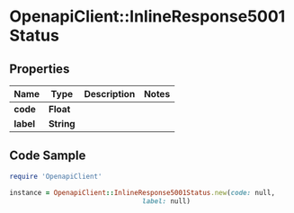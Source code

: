 # OpenapiClient::InlineResponse5001Status

## Properties

Name | Type | Description | Notes
------------ | ------------- | ------------- | -------------
**code** | **Float** |  | 
**label** | **String** |  | 

## Code Sample

```ruby
require 'OpenapiClient'

instance = OpenapiClient::InlineResponse5001Status.new(code: null,
                                 label: null)
```



